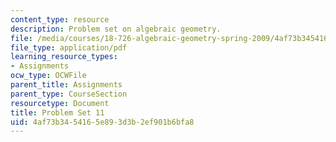 ```yaml
---
content_type: resource
description: Problem set on algebraic geometry.
file: /media/courses/18-726-algebraic-geometry-spring-2009/4af73b3454165e893d3b2ef901b6bfa8_MIT18_726s09_pset11.pdf
file_type: application/pdf
learning_resource_types:
- Assignments
ocw_type: OCWFile
parent_title: Assignments
parent_type: CourseSection
resourcetype: Document
title: Problem Set 11
uid: 4af73b34-5416-5e89-3d3b-2ef901b6bfa8
---
```

